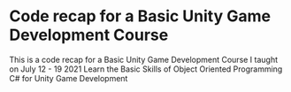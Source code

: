 # Code recap for a Basic Unity Game Development Course

This is a code recap for a Basic Unity Game Development Course I taught on July 12 - 19 2021
Learn the Basic Skills of Object Oriented Programming C# for Unity Game Development
